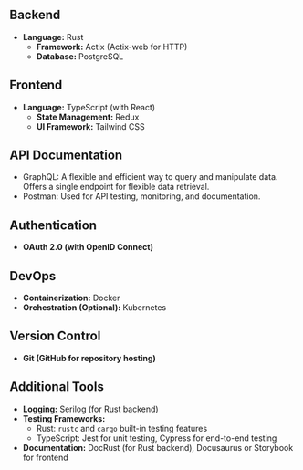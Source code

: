 ## Backend

- **Language:** Rust
  - **Framework:** Actix (Actix-web for HTTP)
  - **Database:** PostgreSQL

## Frontend

- **Language:** TypeScript (with React)
  - **State Management:** Redux
  - **UI Framework:** Tailwind CSS

## API Documentation

- GraphQL: A flexible and efficient way to query and manipulate data. Offers a single endpoint for flexible data retrieval.
- Postman: Used for API testing, monitoring, and documentation.

## Authentication

- **OAuth 2.0 (with OpenID Connect)**

## DevOps

- **Containerization:** Docker
- **Orchestration (Optional):** Kubernetes

## Version Control

- **Git (GitHub for repository hosting)**

## Additional Tools

- **Logging:** Serilog (for Rust backend)
- **Testing Frameworks:**
  - Rust: `rustc` and `cargo` built-in testing features
  - TypeScript: Jest for unit testing, Cypress for end-to-end testing
- **Documentation:** DocRust (for Rust backend), Docusaurus or Storybook for frontend
